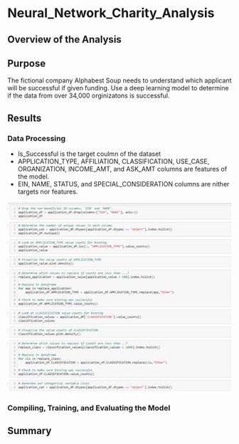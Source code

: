 # Neural_Network_Charity_Analysis
 
 
## Overview of the Analysis

## Purpose

The fictional company Alphabest Soup needs to understand which applicant will be successful if given funding.  Use a deep learning model to 
determine if the data from over 34,000 orginizatons is successful.

## Results

### Data Processing

- Is_Successful is the target coulmn of the dataset
- APPLICATION_TYPE, AFFILIATION, CLASSIFICATION, USE_CASE, ORGANIZATION, INCOME_AMT, and ASK_AMT columns are features of the 
  model.
- EIN, NAME, STATUS, and SPECIAL_CONSIDERATION columns are nither targets nor features.

![](https://github.com/crashdean/Neural_Network_Charity_Analysis/blob/main/Resources/data_processing.png)

### Compiling, Training, and Evaluating the Model

## Summary
